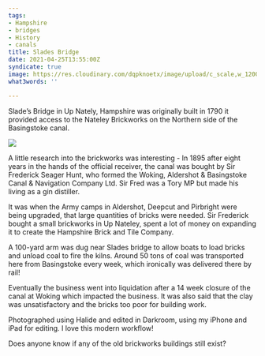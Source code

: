 ```yaml
---
tags:
- Hampshire
- bridges
- History
- canals
title: Slades Bridge
date: 2021-04-25T13:55:00Z
syndicate: true
image: https://res.cloudinary.com/dqpknoetx/image/upload/c_scale,w_1200/v1619358164/181F7B4C-9635-4870-B031-5622619232CE_ngglzy.jpg
what3words: ''

---
```

Slade’s Bridge in Up Nately, Hampshire was originally built in 1790 it provided access to the Nateley Brickworks on the Northern side of the Basingstoke canal.

![](https://res.cloudinary.com/dqpknoetx/image/upload/c_scale,w_1200/v1619358164/181F7B4C-9635-4870-B031-5622619232CE_ngglzy.jpg)

A little research into the brickworks was interesting - In 1895 after eight years in the hands of the official receiver, the canal was bought by Sir Frederick Seager Hunt, who formed the Woking, Aldershot & Basingstoke Canal & Navigation Company Ltd. Sir Fred was a Tory MP but made his living as a gin distiller.

It was when the Army camps in Aldershot, Deepcut and Pirbright were being upgraded, that large quantities of bricks were needed. Sir Frederick bought a small brickworks in Up Nateley, spent a lot of money on expanding it to create the Hampshire Brick and Tile Company.

A 100-yard arm was dug near Slades bridge to allow boats to load bricks and unload coal to fire the kilns. Around 50 tons of coal was transported here from Basingstoke every week, which ironically was delivered there by rail!

Eventually the business went into liquidation after a 14 week closure of the canal at Woking which impacted the business. It was also said that the clay was unsatisfactory and the bricks too poor for building work.

Photographed using Halide and edited in Darkroom, using my iPhone and iPad for editing. I love this modern workflow!

Does anyone know if any of the old brickworks buildings still exist?